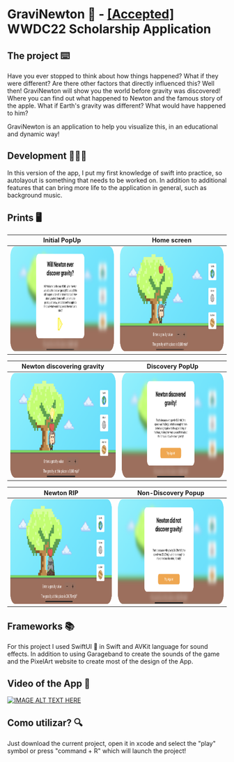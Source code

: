 # GraviNewton 🍎 - [[Accepted]](https://drive.google.com/file/d/1K-AhE_rXtqhm1gWamrgsA5evyAkUrPQc/view?usp=sharing) WWDC22 Scholarship Application

## The project ⌨️

Have you ever stopped to think about how things happened? What if they were different? Are there other factors that directly influenced this? Well then! GraviNewton will show you the world before gravity was discovered! Where you can find out what happened to Newton and the famous story of the apple. What if Earth's gravity was different? What would have happened to him?

GraviNewton is an application to help you visualize this, in an educational and dynamic way!

## Development 👩🏻‍💻

In this version of the app, I put my first knowledge of swift into practice, so autolayout is something that needs to be worked on. In addition to additional features that can bring more life to the application in general, such as background music.

## Prints 🖥️

Initial PopUp | Home screen
:-------------------------:|:-------------------------:
<img src="https://github.com/CynaraCosta/graviNewton-WWDC/blob/main/Screenshots/init-popup.png" alt="Initial PopUp" width="500" height="240"> | <img src="https://github.com/CynaraCosta/graviNewton-WWDC/blob/main/Screenshots/home-screen.png" alt="Home Screen" width="500" height="240"> 

Newton discovering gravity | Discovery PopUp
:-------------------------:|:-------------------------:
<img src="https://github.com/CynaraCosta/graviNewton-WWDC/blob/main/Screenshots/discovered.png" alt="Newton discovering gravity" width="500" height="240"> | <img src="https://github.com/CynaraCosta/graviNewton-WWDC/blob/main/Screenshots/discovered-popup.png" alt="Discovery PopUp" width="500" height="240"> 

Newton RIP | Non-Discovery Popup
:-------------------------:|:-------------------------:
<img src="https://github.com/CynaraCosta/graviNewton-WWDC/blob/main/Screenshots/rip.png" alt="Newton RIP" width="500" height="240">  | <img src="https://github.com/CynaraCosta/graviNewton-WWDC/blob/main/Screenshots/rip-popup.png" alt="Non-Discovery Popup" width="500" height="240"> 

## Frameworks 📚

For this project I used SwiftUI 👾 in Swift and AVKit language for sound effects. In addition to using Garageband to create the sounds of the game and the PixelArt website to create most of the design of the App.

## Video of the App 🎥

[![IMAGE ALT TEXT HERE](https://img.youtube.com/vi/kbO4dDJVx-A/0.jpg)](https://www.youtube.com/watch?v=kbO4dDJVx-A)

## Como utilizar? 🔍

Just download the current project, open it in xcode and select the "play" symbol or press "command + R" which will launch the project!
